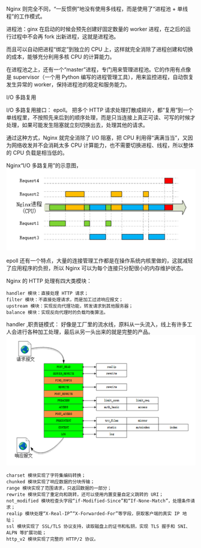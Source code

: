 Nginx 则完全不同，“一反惯例”地没有使用多线程，而是使用了“进程池 + 单线程”的工作模式。

进程池：ginx 在启动的时候会预先创建好固定数量的 worker 进程，在之后的运行过程中不会再 fork 出新进程，这就是进程池。

而且可以自动把进程“绑定”到独立的 CPU 上，这样就完全消除了进程创建和切换的成本，能够充分利用多核 CPU 的计算能力。

在进程池之上，还有一个“master”进程，专门用来管理进程池。它的作用有点像是 supervisor（一个用 Python 编写的进程管理工具），用来监控进程，自动恢复发生异常的 worker，保持进程池的稳定和服务能力。


I/O 多路复用

I/O 多路复用接口： epoll。
把多个 HTTP 请求处理打散成碎片，都“复用”到一个单线程里，不按照先来后到的顺序处理，而是只当连接上真正可读、可写的时候才处理，如果可能发生阻塞就立刻切换出去，处理其他的请求。

通过这种方式，Nginx 就完全消除了 I/O 阻塞，把 CPU 利用得“满满当当”，又因为网络收发并不会消耗太多 CPU 计算能力，也不需要切换进程、线程，所以整体的 CPU 负载是相当低的。

Nginx“I/O 多路复用”的示意图，
![img.png](img.png)

epoll 还有一个特点，大量的连接管理工作都是在操作系统内核里做的，这就减轻了应用程序的负担，所以 Nginx 可以为每个连接只分配很小的内存维护状态。



Nginx 的 HTTP 处理有四大类模块：

    handler 模块：直接处理 HTTP 请求；
    filter 模块：不直接处理请求，而是加工过滤响应报文；
    upstream 模块：实现反向代理功能，转发请求到其他服务器；
    balance 模块：实现反向代理时的负载均衡算法。

handler ,职责链模式：
好像是工厂里的流水线，原料从一头流入，线上有许多工人会进行各种加工处理，最后从另一头出来的就是完整的产品。
![img_1.png](img_1.png)

    charset 模块实现了字符集编码转换；
    chunked 模块实现了响应数据的分块传输；
    range 模块实现了范围请求，只返回数据的一部分；
    rewrite 模块实现了重定向和跳转，还可以使用内置变量自定义跳转的 URI；
    not_modified 模块检查头字段“if-Modified-Since”和“If-None-Match”，处理条件请求；
    realip 模块处理“X-Real-IP”“X-Forwarded-For”等字段，获取客户端的真实 IP 地址；
    ssl 模块实现了 SSL/TLS 协议支持，读取磁盘上的证书和私钥，实现 TLS 握手和 SNI、ALPN 等扩展功能；
    http_v2 模块实现了完整的 HTTP/2 协议。


